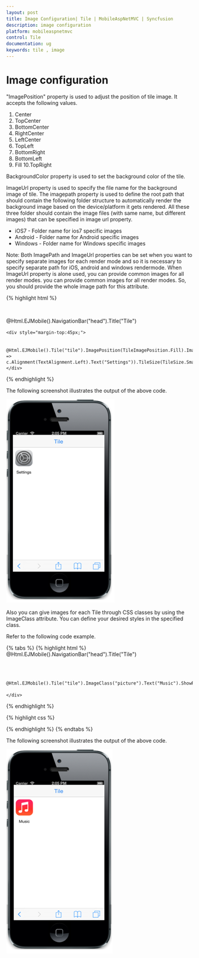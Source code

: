 ```yaml
---
layout: post
title: Image Configuration| Tile | MobileAspNetMVC | Syncfusion
description: image configuration
platform: mobileaspnetmvc
control: Tile
documentation: ug
keywords: tile , image 
---
```


# Image configuration

"ImagePosition" property is used to adjust the position of tile image. It accepts the following values.

1. Center
2. TopCenter
3. BottomCenter
4. RightCenter
5. LeftCenter
6. TopLeft
7. BottomRight
8. BottomLeft 
9. Fill
10.TopRight



BackgroundColor property is used to set the background color of the tile.

ImageUrl property is used to specify the file name for the background image of tile. The imagepath property is used to define the root path that should contain the following folder structure to automatically render the background image based on the device/platform it gets rendered. All these three folder should contain the image files (with same name, but different images) that can be specified in image url property.

* iOS7 - Folder name for ios7 specific images
* Android - Folder name for Android specific images
* Windows - Folder name for Windows specific images



Note: Both ImagePath and ImageUrl properties can be set when you want to specify separate images for each render mode and so it is necessary to specify separate path for iOS, android and windows rendermode. When ImageUrl property is alone used, you can provide common images for all render modes. you can provide common images for all render modes. So, you should provide the whole image path for this attribute.



{% highlight html %}

<div style="margin-top:45px;">
    @Html.EJMobile().NavigationBar("head").Title("Tile")

    <div style="margin-top:45px;">

        @Html.EJMobile().Tile("tile").ImagePosition(TileImagePosition.Fill).ImagePath("http://js.syncfusion.com/UG/Mobile/Content/tile").ImageUrl("setting.png").Caption(c => c.Alignment(TextAlignment.Left).Text("Settings")).TileSize(TileSize.Small).ShowRoundedCorner(true).ImagePosition(TileImagePosition.Fill)
    </div>

{% endhighlight %}


The following screenshot illustrates the output of the above code.

![](Image-Configuration_images/Image-Configuration_img1.png)



Also you can give images for each Tile through CSS classes by using the ImageClass attribute. You can define your desired styles in the specified class.

Refer to the following code example.

{% tabs %}
{% highlight html %}
        @Html.EJMobile().NavigationBar("head").Title("Tile")
    <div style="margin-top:45px;">

        @Html.EJMobile().Tile("tile").ImageClass("picture").Text("Music").ShowRoundedCorner(true)

    </div>

</div>

{% endhighlight %}

{% highlight css %}

<style>

.picture {
            background-image: url("http://js.syncfusion.com/UG/Mobile/Content/tile/music.png");
         }

    </style>

{% endhighlight %}
{% endtabs %}

The following screenshot illustrates the output of the above code.

![](Image-Configuration_images/Image-Configuration_img2.png)



